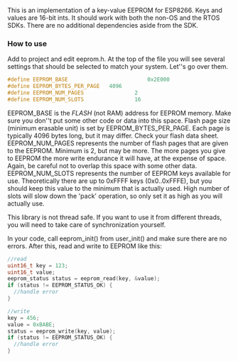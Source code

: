 This is an implementation of a key-value EEPROM for ESP8266. Keys and values are 16-bit ints. It should work with both the non-OS and the RTOS SDKs. There are no additional dependencies aside from the SDK.

### How to use
Add to project and edit eeprom.h. At the top of the file you will see several settings that should be selected to match your system. Let''s go over them.

```c
#define EEPROM_BASE 						0x2E000
#define EEPROM_BYTES_PER_PAGE 	4096
#define EEPROM_NUM_PAGES 				2
#define EEPROM_NUM_SLOTS				16
```
EEPROM_BASE is the *FLASH* (not RAM) address for EEPROM memory. Make sure you don''t put some other code or data into this space. Flash page size (minimum erasable unit) is set by EEPROM_BYTES_PER_PAGE. Each page is typically 4096 bytes long, but it may differ. Check your flash data sheet. EEPROM_NUM_PAGES represents the number of flash pages that are given to the EEPROM. Minimum is 2, but may be more. The more pages you give to EEPROM the more write endurance it will have, at the expense of space. Again, be careful not to overlap this space with some other data. EEPROM_NUM_SLOTS represents the number of EEPROM keys available for use. Theoretically there are up to 0xFFFF keys (0x0..0xFFFE), but you should keep this value to the minimum that is actually used. High number of slots will slow down the 'pack' operation, so only set it as high as you will actually use.

This library is not thread safe. If you want to use it from different threads, you will need to take care of synchronization yourself.

In your code, call eeprom_init() from user_init() and make sure there are no errors. After this, read and write to EEPROM like this:

```c
//read
uint16_t key = 123;
uint16_t value;
eeprom_status status = eeprom_read(key, &value);
if (status != EEPROM_STATUS_OK) {
  //handle error
}

//write
key = 456;
value = 0xBABE;
status = eeprom_write(key, value);
if (status != EEPROM_STATUS_OK) {
  //handle error
}
```
